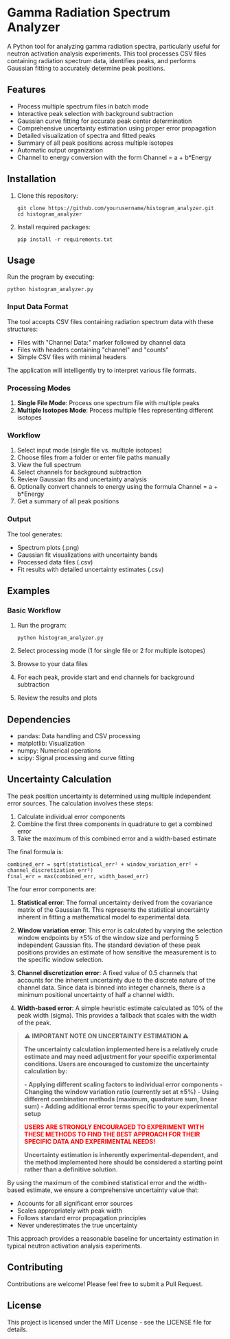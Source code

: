 # Gamma Radiation Spectrum Analyzer

A Python tool for analyzing gamma radiation spectra, particularly useful for neutron activation analysis experiments. This tool processes CSV files containing radiation spectrum data, identifies peaks, and performs Gaussian fitting to accurately determine peak positions.

## Features

- Process multiple spectrum files in batch mode
- Interactive peak selection with background subtraction
- Gaussian curve fitting for accurate peak center determination
- Comprehensive uncertainty estimation using proper error propagation
- Detailed visualization of spectra and fitted peaks
- Summary of all peak positions across multiple isotopes
- Automatic output organization
- Channel to energy conversion with the form Channel = a + b*Energy

## Installation

1. Clone this repository:
   ```
   git clone https://github.com/yourusername/histogram_analyzer.git
   cd histogram_analyzer
   ```

2. Install required packages:
   ```
   pip install -r requirements.txt
   ```

## Usage

Run the program by executing:

```
python histogram_analyzer.py
```

### Input Data Format

The tool accepts CSV files containing radiation spectrum data with these structures:
- Files with "Channel Data:" marker followed by channel data
- Files with headers containing "channel" and "counts"
- Simple CSV files with minimal headers

The application will intelligently try to interpret various file formats.

### Processing Modes

1. **Single File Mode**: Process one spectrum file with multiple peaks
2. **Multiple Isotopes Mode**: Process multiple files representing different isotopes

### Workflow

1. Select input mode (single file vs. multiple isotopes)
2. Choose files from a folder or enter file paths manually
3. View the full spectrum
4. Select channels for background subtraction
5. Review Gaussian fits and uncertainty analysis
6. Optionally convert channels to energy using the formula Channel = a + b*Energy
7. Get a summary of all peak positions

### Output

The tool generates:
- Spectrum plots (.png)
- Gaussian fit visualizations with uncertainty bands
- Processed data files (.csv)
- Fit results with detailed uncertainty estimates (.csv)

## Examples

### Basic Workflow

1. Run the program:
   ```
   python histogram_analyzer.py
   ```

2. Select processing mode (1 for single file or 2 for multiple isotopes)

3. Browse to your data files

4. For each peak, provide start and end channels for background subtraction

5. Review the results and plots

## Dependencies

- pandas: Data handling and CSV processing
- matplotlib: Visualization
- numpy: Numerical operations
- scipy: Signal processing and curve fitting

## Uncertainty Calculation

The peak position uncertainty is determined using multiple independent error sources. The calculation involves these steps:

1. Calculate individual error components
2. Combine the first three components in quadrature to get a combined error
3. Take the maximum of this combined error and a width-based estimate

The final formula is:
```
combined_err = sqrt(statistical_err² + window_variation_err² + channel_discretization_err²)
final_err = max(combined_err, width_based_err)
```

The four error components are:

1. **Statistical error**: The formal uncertainty derived from the covariance matrix of the Gaussian fit. This represents the statistical uncertainty inherent in fitting a mathematical model to experimental data.

2. **Window variation error**: This error is calculated by varying the selection window endpoints by ±5% of the window size and performing 5 independent Gaussian fits. The standard deviation of these peak positions provides an estimate of how sensitive the measurement is to the specific window selection.

3. **Channel discretization error**: A fixed value of 0.5 channels that accounts for the inherent uncertainty due to the discrete nature of the channel data. Since data is binned into integer channels, there is a minimum positional uncertainty of half a channel width.

4. **Width-based error**: A simple heuristic estimate calculated as 10% of the peak width (sigma). This provides a fallback that scales with the width of the peak.

> **⚠️ IMPORTANT NOTE ON UNCERTAINTY ESTIMATION ⚠️**
>
> **The uncertainty calculation implemented here is a relatively crude estimate and may need adjustment for your specific experimental conditions. Users are encouraged to customize the uncertainty calculation by:**
>
> **- Applying different scaling factors to individual error components**
> **- Changing the window variation ratio (currently set at ±5%)**
> **- Using different combination methods (maximum, quadrature sum, linear sum)**
> **- Adding additional error terms specific to your experimental setup**
>
> <span style="color:red">**USERS ARE STRONGLY ENCOURAGED TO EXPERIMENT WITH THESE METHODS TO FIND THE BEST APPROACH FOR THEIR SPECIFIC DATA AND EXPERIMENTAL NEEDS!**</span>
>
> **Uncertainty estimation is inherently experimental-dependent, and the method implemented here should be considered a starting point rather than a definitive solution.**

By using the maximum of the combined statistical error and the width-based estimate, we ensure a comprehensive uncertainty value that:
- Accounts for all significant error sources
- Scales appropriately with peak width
- Follows standard error propagation principles
- Never underestimates the true uncertainty

This approach provides a reasonable baseline for uncertainty estimation in typical neutron activation analysis experiments.

## Contributing

Contributions are welcome! Please feel free to submit a Pull Request.

## License

This project is licensed under the MIT License - see the LICENSE file for details.